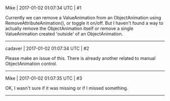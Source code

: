 Mike | 2017-01-02 01:07:34 UTC | #1

Currently we can remove a ValueAnimation from an ObjectAnimation using RemoveAttributeAnimation(), or toggle it on/off.
But I haven't found a way to actually remove the ObjectAnimation itself or remove a single ValueAnimation created 'outside' of an ObjectAnimation.

-------------------------

cadaver | 2017-01-02 01:07:34 UTC | #2

Please make an issue of this. There is already another related to manual ObjectAnimation control.

-------------------------

Mike | 2017-01-02 01:07:35 UTC | #3

OK, I wasn't sure if it was missing or if I missed something.

-------------------------

